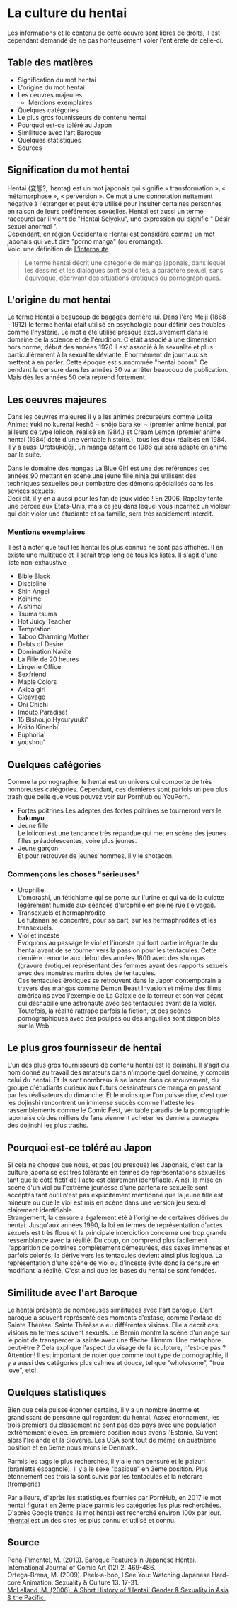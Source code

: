 # La culture du hentai  
  
Les informations et le contenu de cette oeuvre sont libres de droits, il est cependant demandé de ne pas honteusement voler l'entièreté de celle-ci.  


## Table des matières
  - Signification du mot hentai
  - L'origine du mot hentai  
  - Les oeuvres majeures  
    - Mentions exemplaires  
  - Quelques catégories  
  - Le plus gros fournisseurs de contenu hentai  
  - Pourquoi est-ce toléré au Japon  
  - Similitude avec l'art Baroque  
  - Quelques statistiques   
  - Sources
  
  
  
  
  

## Signification du mot hentai

Hentai (変態?, ˈhɛntaɪ̯) est un mot japonais qui signifie « transformation », « métamorphose », « perversion ». Ce mot a une connotation nettement négative à l'étranger et peut être utilisé pour insulter certaines personnes en raison de leurs préférences sexuelles. Hentai est aussi un terme raccourci car il vient de "Hentai Seiyoku", une expression qui signifie  " Désir sexuel anormal ".  
Cependant, en région Occidentale Hentai est considéré comme un mot japonais qui veut dire "porno manga" (ou eromanga).  
Voici une définition de [L'internaute](https://www.linternaute.fr/dictionnaire/fr/definition/hentai/)  
> Le terme hentai décrit une catégorie de manga japonais, dans lequel les dessins et les dialogues sont explicites, à caractère sexuel, sans équivoque, décrivant des situations érotiques ou pornographiques.           
          
## L'origine du mot hentai  
  
Le terme Hentai a beaucoup de bagages derrière lui. Dans l'ère Meiji (1868 - 1912) le terme hentai était utilisé en psychologie pour définir des troubles comme l'hystérie. Le mot a été utilisé presque exclusivement dans le domaine de la science et de l'érudition. C'était associé à une dimension hors norme; début des années 1920 il est associé à la sexualité et plus particulièrement à la sexualité déviante. Énormément de journaux se mettent à en parler. Cette époque est surnommée "hentai boom". Ce pendant la censure dans les années 30 va arrêter beaucoup de publication. Mais dès les années 50 cela reprend fortement.

## Les oeuvres majeures  
  
Dans les oeuvres majeures il y a les animés précurseurs comme Lolita Anime: Yuki no kurenai keshō ~ shōjo bara kei ~  (premier anime hentai, par ailleurs de type lolicon, réalisé en 1984.) et Cream Lemon  (premier anime hentai (1984) doté d'une véritable histoire.), tous les deux réalisés en 1984. Il y a aussi Urotsukidōji, un manga datant de 1986 qui sera adapté en animé par la suite.   
  
Dans le domaine des mangas La Blue Girl est une des références des années 90 mettant en scène une jeune fille ninja qui utilisent des techniques sexuelles pour combattre des démons spécialisés dans les sévices sexuels.  
Ceci dit, il y en a aussi pour les fan de jeux vidéo ! En 2006, Rapelay tente une percée aux Etats-Unis, mais ce jeu dans lequel vous incarnez un violeur qui doit violer une étudiante et sa famille, sera très rapidement interdit.  
### Mentions exemplaires  
Il est à noter que tout les hentai les plus connus ne sont pas affichés. Il en existe une multitude et il serait trop long de tous les listés. Il s'agit d'une liste non-exhaustive  

- Bible Black  
- Discipline  
- Shin Angel  
- Koihime  
- Aishimai  
- Tsuma tsuma  
- Hot Juicy Teacher  
- Temptation  
- Taboo Charming Mother  
- Debts of Desire  
- Domination Nakite  
- La Fille de 20 heures  
- Lingerie Office
- Sexfriend
- Maple Colors
- Akiba girl
- Cleavage
- Oni Chichi
- Imouto Paradise!
- 15 Bishoujo Hyouryuuki'
- Koiito Kinenbi'
- Euphoria'
- youshou'
  
## Quelques catégories  
  
Comme la pornographie, le hentai est un univers qui comporte de très nombreuses catégories. Cependant, ces dernières sont parfois un peu plus trash que celle que vous pouvez voir sur Pornhub ou YouPorn.  
  
- Fortes poitrines 
Les adeptes des fortes poitrines se tourneront vers le **bakunyu**.  
- Jeune fille  
Le lolicon est une tendance très répandue qui met en scène des jeunes filles préadolescentes, voire plus jeunes.  
- Jeune garçon  
Et pour retrouver de jeunes hommes, il y le shotacon.  
### Commençons les choses "sérieuses"   
- Urophilie  
L'omorashi, un fétichisme qui se porte sur l'urine et qui va de la culotte légèrement humide aux séances d'urophilie en pleine rue (le yagaï).    
- Transexuels et hermaphrodite  
Le futanari se concentre, pour sa part, sur les hermaphrodites et les transexuels.  
- Viol et inceste  
Evoquons au passage le viol et l'inceste qui font partie intégrante du hentai avant de se tourner vers la passion pour les tentacules. Cette dernière remonte aux début des années 1800 avec des shungas (gravure érotique) représentant des femmes ayant des rapports sexuels avec des monstres marins dotés de tentacules.  
Ces tentacules érotiques se retrouvent dans le Japon contemporain à travers des mangas comme Demon Beast Invasion et même des films américains avec l'exemple de La Galaxie de la terreur et son ver géant qui déshabille une astronaute avec ses tentacules avant de la violer. Toutefois, la réalité rattrape parfois la fiction, et des scènes pornographiques avec des poulpes ou des anguilles sont disponibles sur le Web.  
  
## Le plus gros fournisseur de hentai  
  
L'un des plus gros fournisseurs de contenu hentai est le dojinshi. Il s'agit du nom donné au travail des amateurs dans n'importe quel domaine, y compris celui du hentai. Et ils sont nombreux à se lancer dans ce mouvement, du groupe d'étudiants curieux aux futurs dessinateurs de manga en passant par les réalisateurs du dimanche. Et le moins que l'on puisse dire, c'est que les dojinshi rencontrent un immense succès comme l'atteste les rassemblements comme le Comic Fest, véritable paradis de la pornographie japonaise où des milliers de fans viennent acheter les derniers ouvrages des dojinshi les plus trashs.  
  
## Pourquoi est-ce toléré au Japon
  
Si cela ne choque que nous, et pas (ou presque) les Japonais, c'est car la culture japonaise est très tolérante en termes de représentations sexuelles tant que le côté fictif de l'acte est clairement identifiable. Ainsi, la mise en scène d'un viol ou l'extrême jeunesse d'une partenaire sexuelle sont acceptés tant qu'il n'est pas explicitement mentionné que la jeune fille est mineure ou que le viol est mis en scène dans une version jeu sexuel clairement identifiable.  
Etrangement, la censure a également été à l'origine de certaines dérives du hentai. Jusqu'aux années 1990, la loi en termes de représentation d'actes sexuels est très floue et la principale interdiction concerne une trop grande ressemblance avec la réalité. Du coup, on comprend plus facilement l'apparition de poitrines complètement démesurées, des sexes immenses et parfois colorés; la dérive vers les tentacules devient ainsi plus logique. La représentation d'une scène de viol ou d'inceste évite donc la censure en modifiant la réalité. C'est ainsi que les bases du hentai se sont fondées.  
  
## Similitude avec l'art Baroque  
  
Le hentai présente de nombreuses similitudes avec l'art baroque. L'art baroque a souvent représenté des moments d'extase, comme l'extase de Sainte Thérèse. Sainte Thérèse a eu différentes visions. Elle a décrit ces visions en termes souvent sexuels. Le Bernin montre la scène d'un ange sur le point de transpercer la sainte avec une flèche. Hmmm. Une métaphore peut-être ? Cela explique l'aspect du visage de la sculpture, n'est-ce pas ?  
Attention! Il est important de noter que comme tout type de pornographie, il y a aussi des catégories plus calmes et douce, tel que "wholesome", "true love", etc!  
  
## Quelques statistiques
  
Bien que cela puisse étonner certains, il y a un nombre énorme et grandissant de personne qui regardent du hentai. Assez étonnament, les trois premiers du classement ne sont pas des pays avec une population extrêmement élevée. En première position nous avons l'Estonie. Suivent alors l'Irelande et la Slovénie. Les USA sont tout de même en quatrième position et en 5ème nous avons le Denmark.
  
Parmis les tags le plus recherchés, il y a le non censuré et le paizuri (branlette espagnole). Il y a le sexe "basique" en 3ème position. Plus étonnement ces trois là sont suivis par les tentacules et la netorare (tromperie)  
  
Par ailleurs, d'après les statistiques fournies par PornHub, en 2017 le mot hentai figurait en 2ème place parmis les catégories les plus recherchées. D'après Google trends, le mot hentai est recherché environ 100x par jour.  
[nhentai](https://nhentai.net/) est un des sites les plus connu et utilisé et connu.
  
## Source  
  
Pena-Pimentel, M. (2010). Baroque Features in Japanese Hentai. International Journal of Comic Art (12) 2. 469-486.  
Ortega-Brena, M. (2009). Peek-a-boo, I See You: Watching Japanese Hard-core Animation. Sexuality & Culture 13. 17-31.  
[McLelland, M. (2006). A Short History of ‘Hentai’ Gender & Sexuality in Asia & the Pacific.](http://intersections.anu.edu.au/issue12/mclelland.html)
